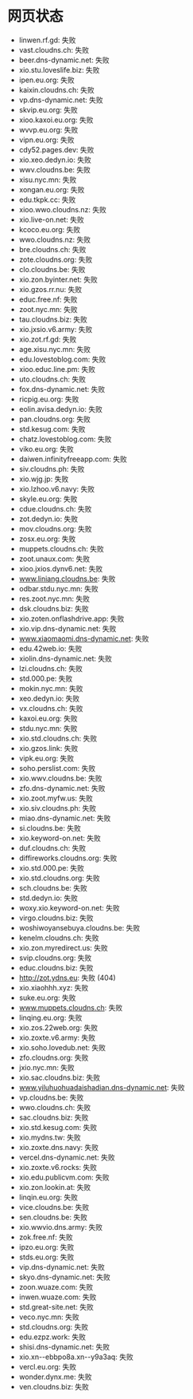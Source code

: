 # 网页状态
- linwen.rf.gd: 失败
- vast.cloudns.ch: 失败
- beer.dns-dynamic.net: 失败
- xio.stu.loveslife.biz: 失败
- ipen.eu.org: 失败
- kaixin.cloudns.ch: 失败
- vp.dns-dynamic.net: 失败
- skvip.eu.org: 失败
- xioo.kaxoi.eu.org: 失败
- wvvp.eu.org: 失败
- vipn.eu.org: 失败
- cdy52.pages.dev: 失败
- xio.xeo.dedyn.io: 失败
- wwv.cloudns.be: 失败
- xisu.nyc.mn: 失败
- xongan.eu.org: 失败
- edu.tkpk.cc: 失败
- xioo.wwo.cloudns.nz: 失败
- xio.live-on.net: 失败
- kcoco.eu.org: 失败
- wwo.cloudns.nz: 失败
- bre.cloudns.ch: 失败
- zote.cloudns.org: 失败
- clo.cloudns.be: 失败
- xio.zon.byinter.net: 失败
- xio.gzos.rr.nu: 失败
- educ.free.nf: 失败
- zoot.nyc.mn: 失败
- tau.cloudns.biz: 失败
- xio.jxsio.v6.army: 失败
- xio.zot.rf.gd: 失败
- age.xisu.nyc.mn: 失败
- edu.lovestoblog.com: 失败
- xioo.educ.line.pm: 失败
- uto.cloudns.ch: 失败
- fox.dns-dynamic.net: 失败
- ricpig.eu.org: 失败
- eolin.avisa.dedyn.io: 失败
- pan.cloudns.org: 失败
- std.kesug.com: 失败
- chatz.lovestoblog.com: 失败
- viko.eu.org: 失败
- daiwen.infinityfreeapp.com: 失败
- siv.cloudns.ph: 失败
- xio.wjg.jp: 失败
- xio.lzhoo.v6.navy: 失败
- skyle.eu.org: 失败
- cdue.cloudns.ch: 失败
- zot.dedyn.io: 失败
- mov.cloudns.org: 失败
- zosx.eu.org: 失败
- muppets.cloudns.ch: 失败
- zoot.unaux.com: 失败
- xioo.jxios.dynv6.net: 失败
- www.liniang.cloudns.be: 失败
- odbar.stdu.nyc.mn: 失败
- res.zoot.nyc.mn: 失败
- dsk.cloudns.biz: 失败
- xio.zoten.onflashdrive.app: 失败
- xio.vip.dns-dynamic.net: 失败
- www.xiaomaomi.dns-dynamic.net: 失败
- edu.42web.io: 失败
- xiolin.dns-dynamic.net: 失败
- lzi.cloudns.ch: 失败
- std.000.pe: 失败
- mokin.nyc.mn: 失败
- xeo.dedyn.io: 失败
- vx.cloudns.ch: 失败
- kaxoi.eu.org: 失败
- stdu.nyc.mn: 失败
- xio.std.cloudns.ch: 失败
- xio.gzos.link: 失败
- vipk.eu.org: 失败
- soho.perslist.com: 失败
- xio.wwv.cloudns.be: 失败
- zfo.dns-dynamic.net: 失败
- xio.zoot.myfw.us: 失败
- xio.siv.cloudns.ph: 失败
- miao.dns-dynamic.net: 失败
- si.cloudns.be: 失败
- xio.keyword-on.net: 失败
- duf.cloudns.ch: 失败
- diffireworks.cloudns.org: 失败
- xio.std.000.pe: 失败
- xio.std.cloudns.org: 失败
- sch.cloudns.be: 失败
- std.dedyn.io: 失败
- woxy.xio.keyword-on.net: 失败
- virgo.cloudns.biz: 失败
- woshiwoyansebuya.cloudns.be: 失败
- kenelm.cloudns.ch: 失败
- xio.zon.myredirect.us: 失败
- svip.cloudns.org: 失败
- educ.cloudns.biz: 失败
- http://zot.ydns.eu: 失败 (404)
- xio.xiaohhh.xyz: 失败
- suke.eu.org: 失败
- www.muppets.cloudns.ch: 失败
- linqing.eu.org: 失败
- xio.zos.22web.org: 失败
- xio.zoxte.v6.army: 失败
- xio.soho.lovedub.net: 失败
- zfo.cloudns.org: 失败
- jxio.nyc.mn: 失败
- xio.sac.cloudns.biz: 失败
- www.yiluhuohuadaishadian.dns-dynamic.net: 失败
- vp.cloudns.be: 失败
- wwo.cloudns.ch: 失败
- sac.cloudns.biz: 失败
- xio.std.kesug.com: 失败
- xio.mydns.tw: 失败
- xio.zoxte.dns.navy: 失败
- vercel.dns-dynamic.net: 失败
- xio.zoxte.v6.rocks: 失败
- xio.edu.publicvm.com: 失败
- xio.zon.lookin.at: 失败
- linqin.eu.org: 失败
- vice.cloudns.be: 失败
- sen.cloudns.be: 失败
- xio.wwvio.dns.army: 失败
- zok.free.nf: 失败
- ipzo.eu.org: 失败
- stds.eu.org: 失败
- vip.dns-dynamic.net: 失败
- skyo.dns-dynamic.net: 失败
- zoon.wuaze.com: 失败
- inwen.wuaze.com: 失败
- std.great-site.net: 失败
- veco.nyc.mn: 失败
- std.cloudns.org: 失败
- edu.ezpz.work: 失败
- shisi.dns-dynamic.net: 失败
- xio.xn--ebbpo8a.xn--y9a3aq: 失败
- vercl.eu.org: 失败
- wonder.dynx.me: 失败
- ven.cloudns.biz: 失败
